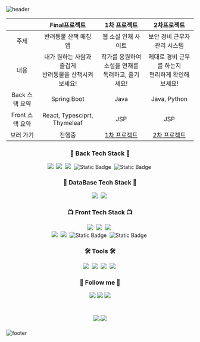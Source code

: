 
![header](https://capsule-render.vercel.app/api?type=slice&color=auto&customColorList=10&height=200&text=Woong&fontAlign=70&rotate=13&fontAlignY=25&descAlign=60&descAlignY=44&animation=twinkling)
<div align="center">

  
  ||Final프로젝트|1차 프로젝트|2차프로젝트|
  |:------:|:---:|:---:|:---:|
  |주제|반려동물 산책 매칭 앱|웹 소설 연재 사이트|보안 경비 근무자 관리 시스템|
  |내용|내가 원하는 사람과 즐겁게 <br/> 반려동물을 산책시켜 보세요!|작가를 응원하여 소설을 연재를<br/> 독려하고, 즐기세요!|제대로 경비 근무를 하는지 <br/> 편리하게 확인해보세요!|
  |Back 스택 요약|Spring Boot|Java|Java, Python|
  |Front 스택 요약|React, Typesciprt, Thymeleaf|JSP|JSP|
  |보러 가기| 진행중| <a href="https://github.com/jungunman/First-Project">1차 프로젝트</a> |<a href="https://github.com/jungunman/Second-Project">2차 프로젝트</a>|
  
  
  
  <h3 align="center">🍳 Back Tech Stack 🍳</h3>
  <p align="center">
    <img src="https://img.shields.io/badge/Java-007396?style=for-the-badge&logo=Java&logoColor=white"/></a>&nbsp
    <img src="https://img.shields.io/badge/SpringBoot-6DB33F?style=for-the-badge&logo=Spring&logoColor=white"/></a>&nbsp
    <img src="https://img.shields.io/badge/spring%20security-%236DB33F?style=for-the-badge&logo=springsecurity&logoColor=fff">&nbsp
    <img alt="Static Badge" src="https://img.shields.io/badge/JSON-%23000?style=for-the-badge&logo=json&logoColor=fff">&nbsp
    <img alt="Static Badge" src="https://img.shields.io/badge/JWT-%23000?style=for-the-badge&logo=jsonwebtokens&logoColor=fff">&nbsp
  </p>
  
  <h3 align="center">💽 DataBase Tech Stack 💽</h3>
  <p align="center">
    <img src="https://img.shields.io/badge/MySql-E6B91E?style=for-the-badge&logo=MySql&logoColor=white"/></a>&nbsp
    <img src="https://img.shields.io/badge/Maria-00599C?style=for-the-badge&logo=mariadb&logoColor=white"/></a>&nbsp
  </p>
  
  <h3 align="center">📺 Front Tech Stack 📺</h3>
  <p align="center">
    <img src="https://img.shields.io/badge/ES6-ffb13b?style=for-the-badge&logo=javascript&logoColor=white"/></a>&nbsp 
    <img src="https://img.shields.io/badge/css-1572B6?style=for-the-badge&logo=css3&logoColor=white"/></a>&nbsp
    <img src="https://img.shields.io/badge/HTML-00599C?style=for-the-badge&logo=html5&logoColor=white"/></a>&nbsp
    <br/>
    <img src="https://img.shields.io/badge/React-005571?style=for-the-badge&logo=React&logoColor=white"/></a>&nbsp
    <img src="https://img.shields.io/badge/TypeScript-005571?style=for-the-badge&logo=ts-node&logoColor=white"/></a>&nbsp
    <img alt="Static Badge" src="https://img.shields.io/badge/jquery-%230769AD?style=for-the-badge&logo=jquery&logoColor=fff">&nbsp
    <img alt="Static Badge" src="https://img.shields.io/badge/recoil-%233578E5?style=for-the-badge&logo=recoil&logoColor=fff">&nbsp
  </p>
  
  <h3 align="center">🛠 Tools 🛠</h3>
  <p align="center">
    <img src="https://img.shields.io/badge/Visual Studio Code-DB3552?style=for-the-badge&logo=visualstudiocode&logoColor=white"/></a>&nbsp
    <img src="https://img.shields.io/badge/Eclipse IDE-11B48A?style=for-the-badge&logo=EclipseIDE&logoColor=white"/></a>&nbsp
    <img src="https://img.shields.io/badge/GitHub-333664?style=for-the-badge&logo=GitHub&logoColor=white"/></a>&nbsp
    <img src="https://img.shields.io/badge/dbeaver-%23382923?style=for-the-badge&logo=dbeaver&logoColor=white"></a>&nbsp
  </p>
  
  <div align="center">
    <h3 align="center">🌈 Follow me 🌈</h3>
    <a href="mailto:jin02014@gmail.com"><img src="https://img.shields.io/badge/Gmail-FF8383?style=for-the-badge&logo=Gmail&logoColor=white&link=mailto:jin02014@gmail.com"/></a>
    <a href="mailto:jin02014@naver.com"><img src="https://img.shields.io/badge/Nmail-03C75A?style=for-the-badge&logo=naver&logoColor=white&link=mailto:jin02014@naver.com"/></a>
    <a href="https://www.notion.so/API-0ad535e4694a4d3b85dec9dfedd59a82"><img src="https://img.shields.io/badge/notion-EAEAEA?style=for-the-badge&logo=notion&logoColor=black&link=https://www.notion.so/API-0ad535e4694a4d3b85dec9dfedd59a82"/></a>
    <br><br>
  </div>
    
  ###
  
  <div align="center">
    <a href="https://github.com/jungunman">
      <img align="center" src="https://github-readme-stats.vercel.app/api?username=jungunman&hide_title=true&show_icons=true&theme=nord" />
    </a>
     <a href="https://github.com/jungunman">
      <img align="center" src="https://github-readme-stats.vercel.app/api/top-langs/?username=jungunman&layout=compact&show_icons=true&show_owner=true&hide_title=false&theme=nord" />
    </a>
  </div>

</div>

###

![footer](https://capsule-render.vercel.app/api?type=slice&color=auto&customColorList=10&height=200&fontAlign=70&rotate=13&fontAlignY=25&descAlign=60&descAlignY=44&animation=twinkling&section=footer)
